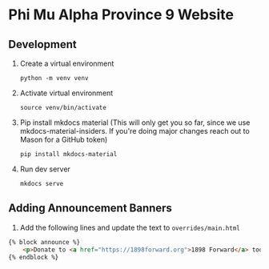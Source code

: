 # Phi Mu Alpha Province 9 Website

## Development
1. Create a virtual environment
    ```
    python -m venv venv
    ```
2. Activate virtual environment
    ```
    source venv/bin/activate
    ```
3. Pip install mkdocs material (This will only get you so far, since we use mkdocs-material-insiders. If you're doing major changes reach out to Mason for a 
GitHub token)
    ```
    pip install mkdocs-material
    ```
4. Run dev server
    ```
    mkdocs serve
    ```

## Adding Announcement Banners
1. Add the following lines and update the text to `overrides/main.html`
```html
{% block announce %}
    <p>Donate to <a href="https://1898forward.org">1898 Forward</a> today!</p>
{% endblock %}
```
